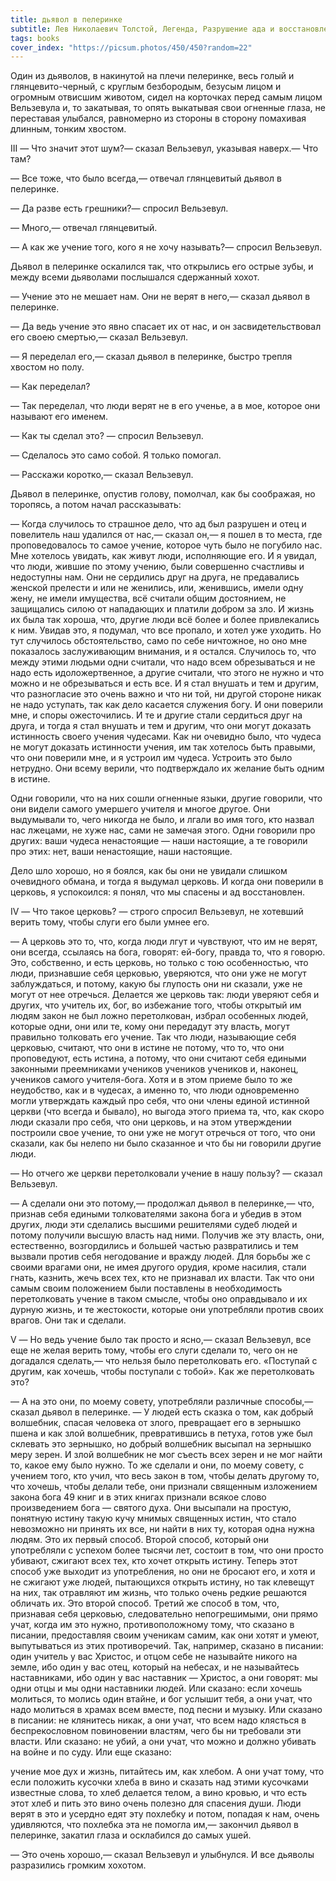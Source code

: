 ```yaml
---
title: дьявол в пелеринке
subtitle: Лев Николаевич Толстой, Легенда, Разрушение ада и восстановление его
tags: books
cover_index: "https://picsum.photos/450/450?random=22"
---
```



Один из дьяволов, в накинутой на плечи пелеринке, весь голый и глянцевито-черный, с круглым безбородым, безусым лицом и огромным отвисшим животом, сидел на корточках перед самым лицом Вельзевула и, то закатывая, то опять выкатывая свои огненные глаза, не переставая улыбался, равномерно из стороны в сторону помахивая длинным, тонким хвостом.

III
— Что значит этот шум?— сказал Вельзевул, указывая наверх.— Что там?

— Все тоже, что было всегда,— отвечал глянцевитый дьявол в пелеринке.

— Да разве есть грешники?— спросил Вельзевул.

— Много,— отвечал глянцевитый.

— А как же учение того, кого я не хочу называть?— спросил Вельзевул.

Дьявол в пелеринке оскалился так, что открылись его острые зубы, и между всеми дьяволами послышался сдержанный хохот.

— Учение это не мешает нам. Они не верят в него,— сказал дьявол в пелеринке.

— Да ведь учение это явно спасает их от нас, и он засвидетельствовал его своею смертью,— сказал Вельзевул.

— Я переделал его,— сказал дьявол в пелеринке, быстро трепля хвостом но полу.

— Как переделал?

— Так переделал, что люди верят не в его ученье, а в мое, которое они называют его именем.

— Как ты сделал это? — спросил Вельзевул.

— Сделалось это само собой. Я только помогал.

— Расскажи коротко,— сказал Вельзевул.

Дьявол в пелеринке, опустив голову, помолчал, как бы соображая, но торопясь, а потом начал рассказывать:

— Когда случилось то страшное дело, что ад был разрушен и отец и повелитель наш удалился от нас,— сказал он,— я пошел в то места, где проповедовалось то самое учение, которое чуть было не погубило нас. Мне хотелось увидать, как живут люди, исполняющие его. И я увидал, что люди, жившие по этому учению, были совершенно счастливы и недоступны нам. Они не сердились друг на друга, не предавались женской прелести и или не женились, или, женившись, имели одну жену, не имели имущества, всё считали общим достоянием, не защищались силою от нападающих и платили добром за зло. И жизнь их была так хороша, что, другие люди всё более и более привлекались к ним. Увидав это, я подумал, что все пропало, и хотел уже уходить. Но тут случилось обстоятельство, само по себе ничтожное, но оно мне показалось заслуживающим внимания, и я остался. Случилось то, что между этими людьми одни считали, что надо всем обрезываться и не надо есть идоложертвенное, а другие считали, что этого не нужно и что можно и не обрезываться и есть все. И я стал внушать и тем и другим, что разногласие это очень важно и что ни той, ни другой стороне никак не надо уступать, так как дело касается служения богу. И они поверили мне, и споры ожесточились. И те и другие стали сердиться друг на друга, и тогда я стал внушать и тем и другим, что они могут доказать истинность своего учения чудесами. Как ни очевидно было, что чудеса не могут доказать истинности учения, им так хотелось быть правыми, что они поверили мне, и я устроил им чудеса. Устроить это было нетрудно. Они всему верили, что подтверждало их желание быть одним в истине.

Одни говорили, что на них сошли огненные языки, другие говорили, что они видели самого умершего учителя и многое другое. Они выдумывали то, чего никогда не было, и лгали во имя того, кто назвал нас лжецами, не хуже нас, сами не замечая этого. Одни говорили про других: ваши чудеса ненастоящие — наши настоящие, а те говорили про этих: нет, ваши ненастоящие, наши настоящие.

Дело шло хорошо, но я боялся, как бы они не увидали слишком очевидного обмана, и тогда я выдумал церковь. И когда они поверили в церковь, я успокоился: я понял, что мы спасены и ад восстановлен.

IV
— Что такое церковь? — строго спросил Вельзевул, не хотевший верить тому, чтобы слуги его были умнее его.

— А церковь это то, что, когда люди лгут и чувствуют, что им не верят, они всегда, ссылаясь на бога, говорят: ей-богу, правда то, что я говорю. Это, собственно, и есть церковь, но только с тою особенностью, что люди, признавшие себя церковью, уверяются, что они уже не могут заблуждаться, и потому, какую бы глупость они ни сказали, уже не могут от нее отречься. Делается же церковь так: люди уверяют себя и других, что учитель их, бог, во избежание того, чтобы открытый им людям закон не был ложно перетолкован, избрал особенных людей, которые одни, они или те, кому они передадут эту власть, могут правильно толковать его учение. Так что люди, называющие себя церковью, считают, что они в истине не потому, что то, что они проповедуют, есть истина, а потому, что они считают себя едиными законными преемниками учеников учеников учеников и, наконец, учеников самого учителя-бога. Хотя и в этом приеме было то же неудобство, как и в чудесах, а именно то, что люди одновременно могли утверждать каждый про себя, что они члены единой истинной церкви (что всегда и бывало), но выгода этого приема та, что, как скоро люди сказали про себя, что они церковь, и на этом утверждении построили свое учение, то они уже не могут отречься от того, что они сказали, как бы нелепо ни было сказанное и что бы ни говорили другие люди.

— Но отчего же церкви перетолковали учение в нашу пользу? — сказал Вельзевул.

— А сделали они это потому,— продолжал дьявол в пелеринке,— что, признав себя едиными толкователями закона бога и убедив в этом других, люди эти сделались высшими решителями судеб людей и потому получили высшую власть над ними. Получив же эту власть, они, естественно, возгордились и большей частью развратились и тем вызвали против себя негодование и вражду людей. Для борьбы же с своими врагами они, не имея другого орудия, кроме насилия, стали гнать, казнить, жечь всех тех, кто не признавал их власти. Так что они самым своим положением были поставлены в необходимость перетолковать учение в таком смысле, чтобы оно оправдывало и их дурную жизнь, и те жестокости, которые они употребляли против своих врагов. Они так и сделали.

V
— Но ведь учение было так просто и ясно,— сказал Вельзевул, все еще не желая верить тому, чтобы его слуги сделали то, чего он не догадался сделать,— что нельзя было перетолковать его. «Поступай с другим, как хочешь, чтобы поступали с тобой». Как же перетолковать это?

— А на это они, по моему совету, употребляли различные способы,— сказал дьявол в пелеринке. — У людей есть сказка о том, как добрый волшебник, спасая человека от злого, превращает его в зернышко пшена и как злой волшебник, превратившись в петуха, готов уже был склевать это зернышко, но добрый волшебник высыпал на зернышко меру зерен. И злой волшебник не мог съесть всех зерен и не мог найти то, какое ему было нужно. То же сделали и они, по моему совету, с учением того, кто учил, что весь закон в том, чтобы делать другому то, что хочешь, чтобы делали тебе, они признали священным изложением закона бога 49 книг и в этих книгах признали всякое слово произведением бога — святого духа. Они высыпали на простую, понятную истину такую кучу мнимых священных истин, что стало невозможно ни принять их все, ни найти в них ту, которая одна нужна людям. Это их первый способ. Второй способ, который они употребляли с успехом более тысячи лет, состоит в том, что они просто убивают, сжигают всех тех, кто хочет открыть истину. Теперь этот способ уже выходит из употребления, но они не бросают его, и хотя и не сжигают уже людей, пытающихся открыть истину, но так клевещут на них, так отравляют им жизнь, что только очень редкие решаются обличать их. Это второй способ. Третий же способ в том, что, признавая себя церковью, следовательно непогрешимыми, они прямо учат, когда им это нужно, противоположному тому, что сказано в писании, предоставляя своим ученикам самим, как они хотят и умеют, выпутываться из этих противоречий. Так, например, сказано в писании: один учитель у вас Христос, и отцом себе не называйте никого на земле, ибо один у вас отец, который на небесах, и не называйтесь наставниками, ибо один у вас наставник — Христос, а они говорят: мы одни отцы и мы одни наставники людей. Или сказано: если хочешь молиться, то молись один втайне, и бог услышит тебя, а они учат, что надо молиться в храмах всем вместе, под песни и музыку. Или сказано в писании: не клянитесь никак, а они учат, что всем надо клясться в беспрекословном повиновении властям, чего бы ни требовали эти власти. Или сказано: не убий, а они учат, что можно и должно убивать на войне и по суду. Или еще сказано:

учение мое дух и жизнь, питайтесь им, как хлебом. А они учат тому, что если положить кусочки хлеба в вино и сказать над этими кусочками известные слова, то хлеб делается телом, а вино кровью, и что есть этот хлеб и пить это вино очень полезно для спасения души. Люди верят в это и усердно едят эту похлебку и потом, попадая к нам, очень удивляются, что похлебка эта не помогла им,— закончил дьявол в пелеринке, закатил глаза и осклабился до самых ушей.

— Это очень хорошо,— сказал Вельзевул и улыбнулся. И все дьяволы разразились громким хохотом.
